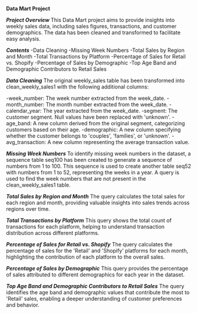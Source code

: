 **Data Mart Project**

***Project Overview***
This Data Mart project aims to provide insights into weekly sales data, including sales figures, transactions, and customer demographics. The data has been cleaned and transformed to facilitate easy analysis.

***Contents***
-Data Cleaning
-Missing Week Numbers
-Total Sales by Region and Month
-Total Transactions by Platform
-Percentage of Sales for Retail vs. Shopify
-Percentage of Sales by Demographic
-Top Age Band and Demographic Contributors to Retail Sales

***Data Cleaning***
The original weekly_sales table has been transformed into clean_weekly_sales1 with the following additional columns:

-week_number: The week number extracted from the week_date.
-month_number: The month number extracted from the week_date.
-calendar_year: The year extracted from the week_date.
-segment: The customer segment. Null values have been replaced with 'unknown'.
-age_band: A new column derived from the original segment, categorizing customers based on their age.
-demographic: A new column specifying whether the customer belongs to 'couples', 'families', or 'unknown'.
-avg_transaction: A new column representing the average transaction value.

***Missing Week Numbers***
To identify missing week numbers in the dataset, a sequence table seq100 has been created to generate a sequence of numbers from 1 to 100. This sequence is used to create another table seq52 with numbers from 1 to 52, representing the weeks in a year. A query is used to find the week numbers that are not present in the clean_weekly_sales1 table.

***Total Sales by Region and Month***
The query calculates the total sales for each region and month, providing valuable insights into sales trends across regions over time.

***Total Transactions by Platform***
This query shows the total count of transactions for each platform, helping to understand transaction distribution across different platforms.

***Percentage of Sales for Retail vs. Shopify***
The query calculates the percentage of sales for the 'Retail' and 'Shopify' platforms for each month, highlighting the contribution of each platform to the overall sales.

***Percentage of Sales by Demographic***
This query provides the percentage of sales attributed to different demographics for each year in the dataset.

***Top Age Band and Demographic Contributors to Retail Sales***
The query identifies the age band and demographic values that contribute the most to 'Retail' sales, enabling a deeper understanding of customer preferences and behavior.

